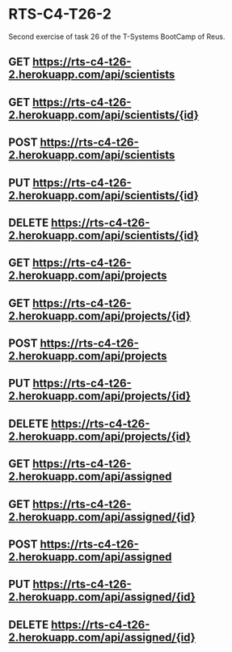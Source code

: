 # RTS-C4-T26-2
Second exercise of task 26 of the T-Systems BootCamp of Reus.

## GET https://rts-c4-t26-2.herokuapp.com/api/scientists
## GET https://rts-c4-t26-2.herokuapp.com/api/scientists/{id}
## POST https://rts-c4-t26-2.herokuapp.com/api/scientists
## PUT https://rts-c4-t26-2.herokuapp.com/api/scientists/{id}
## DELETE https://rts-c4-t26-2.herokuapp.com/api/scientists/{id}


## GET https://rts-c4-t26-2.herokuapp.com/api/projects
## GET https://rts-c4-t26-2.herokuapp.com/api/projects/{id}
## POST https://rts-c4-t26-2.herokuapp.com/api/projects
## PUT https://rts-c4-t26-2.herokuapp.com/api/projects/{id}
## DELETE https://rts-c4-t26-2.herokuapp.com/api/projects/{id}


## GET https://rts-c4-t26-2.herokuapp.com/api/assigned
## GET https://rts-c4-t26-2.herokuapp.com/api/assigned/{id}
## POST https://rts-c4-t26-2.herokuapp.com/api/assigned
## PUT https://rts-c4-t26-2.herokuapp.com/api/assigned/{id}
## DELETE https://rts-c4-t26-2.herokuapp.com/api/assigned/{id}
